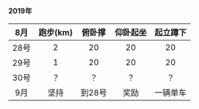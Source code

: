 
**2019年**

8月 | 跑步(km) | 俯卧撑 | 仰卧起坐 | 起立蹲下
:-: | :-: | :-: | :-: | :-:
28号 | 2 | 20 | 20 | 20| 
29号 | 1| 20 | 20 | 20|
30号 | ？| ？ | ？ | ？|
9月 | 坚持 | 到28号 | 奖励 | 一辆单车
